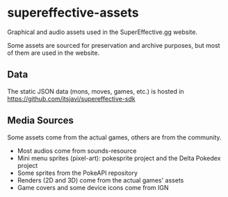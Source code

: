 # supereffective-assets

Graphical and audio assets used in the SuperEffective.gg website.

Some assets are sourced for preservation and archive purposes, but most of them are used in the website.

## Data

The static JSON data (mons, moves, games, etc.) is hosted in https://github.com/itsjavi/supereffective-sdk

## Media Sources

Some assets come from the actual games, others are from the community.

- Most audios come from sounds-resource
- Mini menu sprites (pixel-art): pokesprite project and the Delta Pokedex project
- Some sprites from the PokeAPI repository
- Renders (2D and 3D) come from the actual games' assets
- Game covers and some device icons come from IGN
